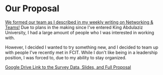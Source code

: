 # Our Proposal

[We formed our team as I described in my weekly writing on Networking & Teams!](/writing/networking) Due to plans in the making since I've entered King Abdulaziz University, I had a large amount of people who I was interested in working with. 

However, I decided I wanted to try something new, and I decided to team up with people I've recently met in FCIT. While I don't like being in a leadership position, I was forced to, due to my ability to stay organized.

[Google Drive Link to the Survey Data, Slides, and Full Proposal](https://drive.google.com/drive/folders/1fS-peh5vJn7GGoro9QvfD5v4QFuUaZeo)